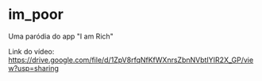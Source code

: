 # im_poor

Uma paródia do app "I am Rich"

Link do vídeo: https://drive.google.com/file/d/1ZpV8rfqNfKfWXnrsZbnNVbtIYIR2X_GP/view?usp=sharing

